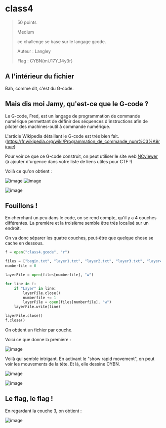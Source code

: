 # class4

> 50 points
>
> Medium
> 
> ce challenge se base sur le langage gcode.
>
>Auteur : Langley
>
> Flag : CYBN{mU17Y_14y3r}

## A l'intérieur du fichier

Bah, comme dit, c'est du G-code.

## Mais dis moi Jamy, qu'est-ce que le G-code ?

Le G-code, Fred, est un langage de programmation de commande numérique permettant de définir des séquences d'instructions afin de piloter des machines-outil à commande numérique.

L'article Wikipedia détaillant le G-code est très bien fait. (https://fr.wikipedia.org/wiki/Programmation_de_commande_num%C3%A9rique)

Pour voir ce que ce G-code construit, on peut utiliser le site web [NCviewer](https://ncviewer.com/) (à ajouter d'urgence dans votre liste de liens utiles pour CTF !)

Voilà ce qu'on obtient : 

![image](https://user-images.githubusercontent.com/58084848/206909407-0eac85f8-8ebc-4486-8c5e-6aa09f6bd0d8.png)
![image](image1.png)


![image](https://user-images.githubusercontent.com/58084848/206909464-130f1b3a-75f0-427a-8659-01a60a7ad41f.png)


## Fouillons !

En cherchant un peu dans le code, on se rend compte, qu'il y a 4 couches différentes. La première et la troisième semble être très localisé sur un endroit. 

On va donc séparer les quatre couches, peut-être que quelque chose se cache en dessous.

```python
f = open("class4.gcode", "r")

files = ["begin.txt", "layer1.txt", "layer2.txt", "layer3.txt", "layer4.txt"]
numberfile = 0

layerFile = open(files[numberfile], "w")

for line in f:
    if "Layer" in line:
        layerFile.close()
        numberfile += 1
        layerFile = open(files[numberfile], "w")
    layerFile.write(line)

layerFile.close()
f.close()
```

On obtient un fichier par couche. 

Voici ce que donne la première :

![image](https://user-images.githubusercontent.com/58084848/206909525-8ca0ae07-6b4d-4062-8af6-5dcc92b75a68.png)

Voilà qui semble intrigant. En activant le "show rapid movement", on peut voir les mouvements de la tête. Et là, elle dessine CYBN.

![image](https://user-images.githubusercontent.com/58084848/206909573-7019a4d1-1011-4201-b714-841469bbe0df.png)

![image](https://user-images.githubusercontent.com/58084848/206909583-ef3ba637-f399-4f31-aaa0-7a3e9bc6a9fb.png)


## Le flag, le flag !

En regardant la couche 3, on obtient : 

![image](https://user-images.githubusercontent.com/58084848/206909610-da8110ef-93c5-4970-bb05-4e855af6c669.png)


